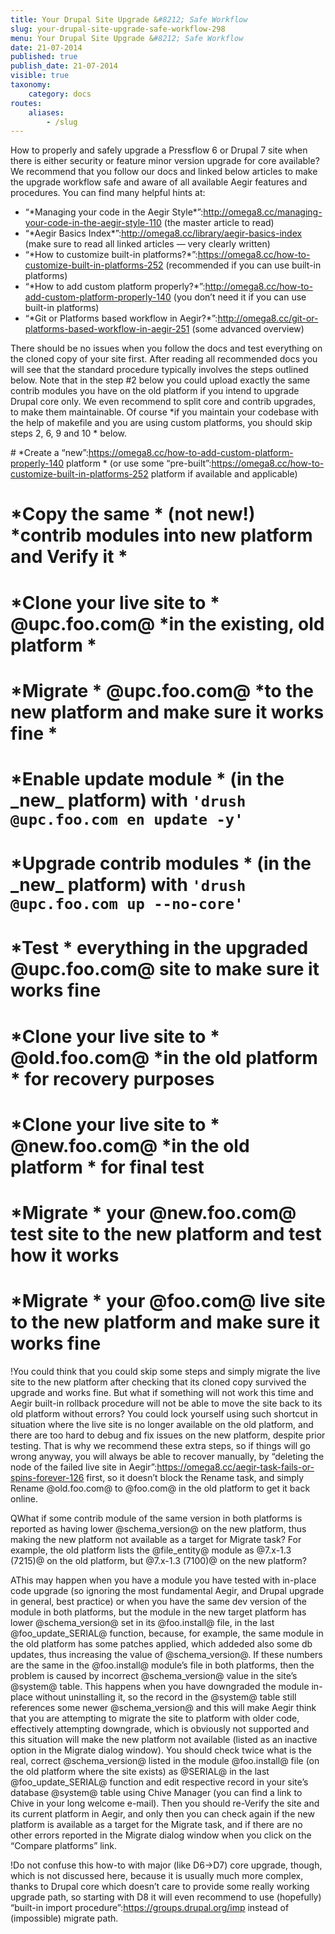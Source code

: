 ```yaml
---
title: Your Drupal Site Upgrade &#8212; Safe Workflow
slug: your-drupal-site-upgrade-safe-workflow-298
menu: Your Drupal Site Upgrade &#8212; Safe Workflow
date: 21-07-2014
published: true
publish_date: 21-07-2014
visible: true
taxonomy:
    category: docs
routes:
    aliases:
        - /slug
---
```


How to properly and safely upgrade a Pressflow 6 or Drupal 7 site when there is either security or feature minor version upgrade for core available? We recommend that you follow our docs and linked below articles to make the upgrade workflow safe and aware of all available Aegir features and procedures. You can find many helpful hints at:

 * “\*Managing your code in the Aegir Style\*”:http://omega8.cc/managing-your-code-in-the-aegir-style-110 (the master article to read)  
 * “\*Aegir Basics Index\*”:http://omega8.cc/library/aegir-basics-index (make sure to read all linked articles — very clearly written)  
 * “\*How to customize built-in platforms?\*”:https://omega8.cc/how-to-customize-built-in-platforms-252 (recommended if you can use built-in platforms)  
 * “\*How to add custom platform properly?\*”:http://omega8.cc/how-to-add-custom-platform-properly-140 (you don’t need it if you can use built-in platforms)  
 * “\*Git or Platforms based workflow in Aegir?\*”:http://omega8.cc/git-or-platforms-based-workflow-in-aegir-251 (some advanced overview)

There should be no issues when you follow the docs and test everything on the cloned copy of your site first. After reading all recommended docs you will see that the standard procedure typically involves the steps outlined below. Note that in the step #2 below you could upload exactly the same contrib modules you have on the old platform if you intend to upgrade Drupal core only. We even recommend to split core and contrib upgrades, to make them maintainable. Of course \*if you maintain your codebase with the help of makefile and you are using custom platforms, you should skip steps 2, 6, 9 and 10 * below.

\# \*Create a “new”:https://omega8.cc/how-to-add-custom-platform-properly-140 platform * (or use some “pre-built”:https://omega8.cc/how-to-customize-built-in-platforms-252 platform if available and applicable)  
 # \*Copy the same * (not new!) \*contrib modules into new platform and Verify it *  
 # \*Clone your live site to * @upc.foo.com@ \*in the existing, old platform *  
 # \*Migrate * @upc.foo.com@ \*to the new platform and make sure it works fine *  
 # \*Enable update module * (in the \_new\_ platform) with `'drush @upc.foo.com en update -y'`  
 # \*Upgrade contrib modules * (in the \_new\_ platform) with `'drush @upc.foo.com up --no-core'`  
 # \*Test * everything in the upgraded @upc.foo.com@ site to make sure it works fine  
 # \*Clone your live site to * @old.foo.com@ \*in the old platform * for recovery purposes  
 # \*Clone your live site to * @new.foo.com@ \*in the old platform * for final test  
 # \*Migrate * your @new.foo.com@ test site to the new platform and test how it works  
 # \*Migrate * your @foo.com@ live site to the new platform and make sure it works fine

<a name="workflow-note-a"></a>

!You could think that you could skip some steps and simply migrate the live site to the new platform after checking that its cloned copy survived the upgrade and works fine. But what if something will not work this time and Aegir built-in rollback procedure will not be able to move the site back to its old platform without errors? You could lock yourself using such shortcut in situation where the live site is no longer available on the old platform, and there are too hard to debug and fix issues on the new platform, despite prior testing. That is why we recommend these extra steps, so if things will go wrong anyway, you will always be able to recover manually, by “deleting the node of the failed live site in Aegir”:https://omega8.cc/aegir-task-fails-or-spins-forever-126 first, so it doesn’t block the Rename task, and simply Rename @old.foo.com@ to @foo.com@ in the old platform to get it back online.

<a name="workflow-q"></a>

QWhat if some contrib module of the same version in both platforms is reported as having lower @schema\_version@ on the new platform, thus making the new platform not available as a target for Migrate task? For example, the old platform lists the @file\_entity@ module as @7.x-1.3 (7215)@ on the old platform, but @7.x-1.3 (7100)@ on the new platform?

<a name="workflow-a"></a>

AThis may happen when you have a module you have tested with in-place code upgrade (so ignoring the most fundamental Aegir, and Drupal upgrade in general, best practice) or when you have the same dev version of the module in both platforms, but the module in the new target platform has lower @schema\_version@ set in its @foo.install@ file, in the last @foo\_update\_SERIAL@ function, because, for example, the same module in the old platform has some patches applied, which addeded also some db updates, thus increasing the value of @schema\_version@. If these numbers are the same in the @foo.install@ module’s file in both platforms, then the problem is caused by incorrect @schema\_version@ value in the site’s @system@ table. This happens when you have downgraded the module in-place without uninstalling it, so the record in the @system@ table still references some newer @schema\_version@ and this will make Aegir think that you are attempting to migrate the site to platform with older code, effectively attempting downgrade, which is obviously not supported and this situation will make the new platform not available (listed as an inactive option in the Migrate dialog window). You should check twice what is the real, correct @schema\_version@ listed in the module @foo.install@ file (on the old platform where the site exists) as @SERIAL@ in the last @foo\_update\_SERIAL@ function and edit respective record in your site’s database @system@ table using Chive Manager (you can find a link to Chive in your long welcome e-mail). Then you should re-Verify the site and its current platform in Aegir, and only then you can check again if the new platform is available as a target for the Migrate task, and if there are no other errors reported in the Migrate dialog window when you click on the “Compare platforms” link.

<a name="workflow-note-c"></a>

!Do not confuse this how-to with major (like D6->D7) core upgrade, though, which is not discussed here, because it is usually much more complex, thanks to Drupal core which doesn’t care to provide some really working upgrade path, so starting with D8 it will even recommend to use (hopefully) “built-in import procedure”:https://groups.drupal.org/imp instead of (impossible) migrate path.